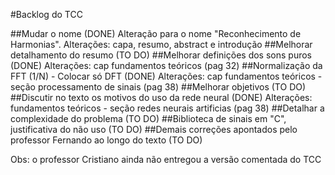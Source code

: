 #Backlog do TCC

##Mudar o nome (DONE)
  Alteração para o nome "Reconhecimento de Harmonias".
  Alterações: capa, resumo, abstract e introdução
##Melhorar detalhamento do resumo (TO DO)
##Melhorar definições dos sons puros (DONE)
  Alterações: cap fundamentos teóricos (pag 32)
##Normalização da FFT (1/N) - Colocar só DFT (DONE)
  Alterações: cap fundamentos teóricos - seção processamento de sinais (pag 38)
##Melhorar objetivos (TO DO)
##Discutir no texto os motivos do uso da rede neural (DONE)
Alterações: fundamentos teóricos - seção redes neurais artificias (pag 38)
##Detalhar a complexidade do problema (TO DO)
##Biblioteca de sinais em "C", justificativa do não uso (TO DO)
##Demais correções apontados pelo professor Fernando ao longo do texto (TO DO)

Obs: o professor Cristiano ainda não entregou a versão comentada do TCC
